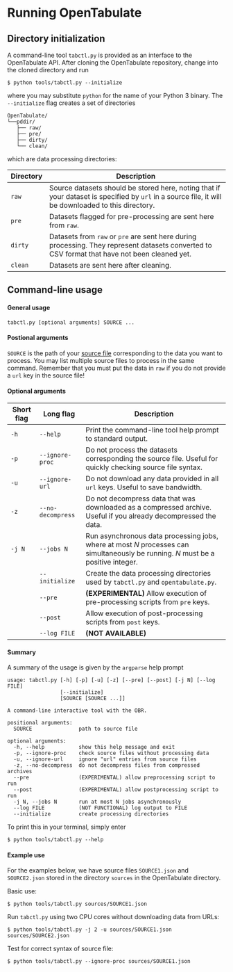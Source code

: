 # Running OpenTabulate

## Directory initialization

A command-line tool `tabctl.py` is provided as an interface to the OpenTabulate API. After cloning the OpenTabulate repository, change into the cloned directory and run

```
$ python tools/tabctl.py --initialize
```

where you may substitute `python` for the name of your Python 3 binary. The `--initialize` flag creates a set of directories

```
OpenTabulate/
└──pddir/
   ├── raw/
   ├── pre/
   ├── dirty/
   └── clean/
```

which are data processing directories:

| Directory | Description |
| ---- | ----------- |
| `raw` | Source datasets should be stored here, noting that if your dataset is specified by `url` in a source file, it will be downloaded to this directory. |
| `pre` | Datasets flagged for pre-processing are sent here from `raw`. |
| `dirty` | Datasets from `raw` or `pre` are sent here during processing. They represent datasets converted to CSV format that have not been cleaned yet. |
| `clean` | Datasets are sent here after cleaning. |

## Command-line usage

#### General usage

```
tabctl.py [optional arguments] SOURCE ...
```

#### Postional arguments

`SOURCE` is the path of your [source file](CONTRIB.md) corresponding to the data you want to process. You may list multiple source files to process in the same command. Remember that you must put the data in `raw` if you do not provide a `url` key in the source file!

#### Optional arguments

| Short flag | Long flag | Description |
| ---------- | --------- | ----------- |
| `-h` | `--help` | Print the command-line tool help prompt to standard output. |
| `-p` | `--ignore-proc` | Do not process the datasets corresponding the source file. Useful for quickly checking source file syntax. |
| `-u` | `--ignore-url` | Do not download any data provided in all `url` keys. Useful to save bandwidth. |
| `-z` | `--no-decompress` | Do not decompress data that was downloaded as a compressed archive. Useful if you already decompressed the data. |
| `-j N` | `--jobs N` | Run asynchronous data processing jobs, where at most *N* processes can simultaneously be running. *N* must be a positive integer. |
|  | `--initialize` | Create the data processing directories used by `tabctl.py` and `opentabulate.py`. |
|  | `--pre` | **(EXPERIMENTAL)** Allow execution of pre-processing scripts from `pre` keys. |
|  | `--post` | Allow execution of post-processing scripts from `post` keys. |
|  | `--log FILE` | **(NOT AVAILABLE)** |

#### Summary

A summary of the usage is given by the `argparse` help prompt 

```
usage: tabctl.py [-h] [-p] [-u] [-z] [--pre] [--post] [-j N] [--log FILE]
                 [--initialize]
                 [SOURCE [SOURCE ...]]

A command-line interactive tool with the OBR.

positional arguments:
  SOURCE               path to source file

optional arguments:
  -h, --help           show this help message and exit
  -p, --ignore-proc    check source files without processing data
  -u, --ignore-url     ignore "url" entries from source files
  -z, --no-decompress  do not decompress files from compressed archives
  --pre                (EXPERIMENTAL) allow preprocessing script to run
  --post               (EXPERIMENTAL) allow postprocessing script to run
  -j N, --jobs N       run at most N jobs asynchronously
  --log FILE           (NOT FUNCTIONAL) log output to FILE
  --initialize         create processing directories
```

To print this in your terminal, simply enter

```
$ python tools/tabctl.py --help
```

#### Example use

For the examples below, we have source files `SOURCE1.json` and `SOURCE2.json` stored in the directory `sources` in the OpenTabulate directory.

Basic use:

```
$ python tools/tabctl.py sources/SOURCE1.json
```

Run `tabctl.py` using two CPU cores without downloading data from URLs:

```
$ python tools/tabctl.py -j 2 -u sources/SOURCE1.json sources/SOURCE2.json
```

Test for correct syntax of source file:

```
$ python tools/tabctl.py --ignore-proc sources/SOURCE1.json
```
